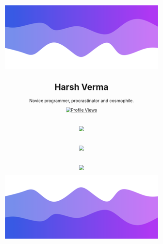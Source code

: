 ![Header](https://raw.githubusercontent.com/Gowixx/Gowixx/master/header.png)

<h1 align="center">Harsh Verma</h1>
<p align="center">Novice programmer, procrastinator and cosmophile.</p>
<a href="https://github.com/ISROHarsh">
  <p align="center">
    <img src="https://visitor-badge.laobi.icu/badge?page_id=ISROHarsh" alt="Profile Views"/>
  </p>
</a>
<br>
<p align="center">
   <img src="https://skillicons.dev/icons?i=linux,vscode,arduino,python,js,mysql,git,qt" />
</p>
<br> 
<p align="center">
  <img src="https://github-readme-stats.vercel.app/api?username=ISROHarsh&show_icons=true&theme=midnight-purple&hide_border=true&hide_title=true&count_private=true"/>
</p>

<br>
<p align="center">
  <a href="https://discordapp.com/users/737912201981067314">
  <img src="https://lanyard-profile-readme.vercel.app/api/737912201981067314?hideTimestamp=true&hideBadges=true"/>
  </a>
</p>

![Footer](https://raw.githubusercontent.com/Gowixx/Gowixx/master/footer.png)
